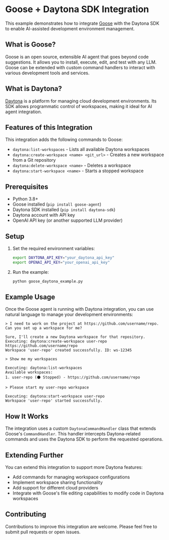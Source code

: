 # Goose + Daytona SDK Integration

This example demonstrates how to integrate [Goose](https://github.com/block/goose) with the Daytona SDK to enable AI-assisted development environment management.

## What is Goose?

Goose is an open source, extensible AI agent that goes beyond code suggestions. It allows you to install, execute, edit, and test with any LLM. Goose can be extended with custom command handlers to interact with various development tools and services.

## What is Daytona?

[Daytona](https://www.daytona.io/) is a platform for managing cloud development environments. Its SDK allows programmatic control of workspaces, making it ideal for AI agent integration.

## Features of this Integration

This integration adds the following commands to Goose:

- `daytona:list-workspaces` - Lists all available Daytona workspaces
- `daytona:create-workspace <name> <git_url>` - Creates a new workspace from a Git repository
- `daytona:delete-workspace <name>` - Deletes a workspace
- `daytona:start-workspace <name>` - Starts a stopped workspace

## Prerequisites

- Python 3.8+
- Goose installed (`pip install goose-agent`)
- Daytona SDK installed (`pip install daytona-sdk`)
- Daytona account with API key
- OpenAI API key (or another supported LLM provider)

## Setup

1. Set the required environment variables:
   ```bash
   export DAYTONA_API_KEY="your_daytona_api_key"
   export OPENAI_API_KEY="your_openai_api_key"
   ```

2. Run the example:
   ```bash
   python goose_daytona_example.py
   ```

## Example Usage

Once the Goose agent is running with Daytona integration, you can use natural language to manage your development environments:

```
> I need to work on the project at https://github.com/username/repo. Can you set up a workspace for me?

Sure, I'll create a new Daytona workspace for that repository.
Executing: daytona:create-workspace user-repo https://github.com/username/repo
Workspace 'user-repo' created successfully. ID: ws-12345

> Show me my workspaces

Executing: daytona:list-workspaces
Available workspaces:
1. user-repo (⚫ Stopped) - https://github.com/username/repo

> Please start my user-repo workspace

Executing: daytona:start-workspace user-repo
Workspace 'user-repo' started successfully.
```

## How It Works

The integration uses a custom `DaytonaCommandHandler` class that extends Goose's `CommandHandler`. This handler intercepts Daytona-related commands and uses the Daytona SDK to perform the requested operations.

## Extending Further

You can extend this integration to support more Daytona features:
- Add commands for managing workspace configurations
- Implement workspace sharing functionality
- Add support for different cloud providers
- Integrate with Goose's file editing capabilities to modify code in Daytona workspaces

## Contributing

Contributions to improve this integration are welcome. Please feel free to submit pull requests or open issues.